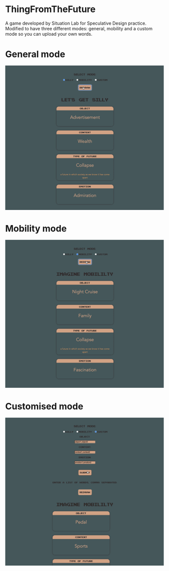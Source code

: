 # ThingFromTheFuture
A game developed by Situation Lab for Speculative Design practice. Modified to have three different modes: general, mobility and a custom mode so you can upload your own words.


# General mode 
![](media/thing-from-future-silly.gif)

# Mobility mode 
![](media/thing-from-future-mobility.gif)

# Customised mode 
![](media/thing-from-future-custom.gif)

